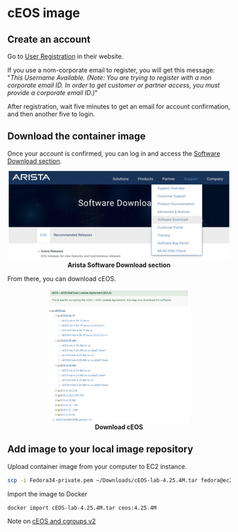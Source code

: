 # cEOS image

## Create an account

Go to [User Registration](https://www.arista.com/en/user-registration) in their website.


If you use a nom-corporate email to register, you will get this message: "_This Username Available. (Note: You are trying to register with a non corporate email ID. In order to get customer or partner access, you must provide a corporate email ID.)_"

After registration, wait five minutes to get an email for account confirmation, and then another five to login.

## Download the container image

Once your account is confirmed, you can log in and access the [Software Download section](https://www.arista.com/en/support/software-download).

<p align="center">
  <img height="200" title="Software Download section" src="../images/Arista_Download.png"><br>
  <b>Arista Software Download section</b><br>
</p>

From there, you can download cEOS.

<p align="center">
  <img height="300" title="Download cEOS" src="../images/Download_cEOS.png"><br>
  <b>Download cEOS</b><br>
</p>

## Add image to your local image repository

Upload container image from your computer to EC2 instance.

```bash
scp -i Fedora34-private.pem ~/Downloads/cEOS-lab-4.25.4M.tar fedora@ec2-44-192-86-27.compute-1.amazonaws.com:/home/fedora
```

Import the image to Docker

```bash
docker import cEOS-lab-4.25.4M.tar ceos:4.25.4M
```

Note on [cEOS and cgroups v2](https://github.com/srl-labs/containerlab/issues/467)